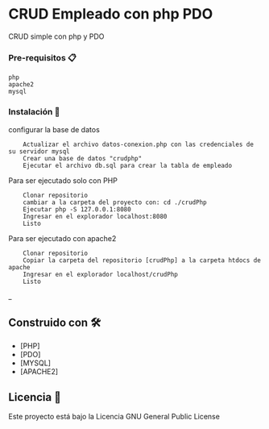 # CRUD Empleado con php PDO

CRUD simple con php y PDO


### Pre-requisitos 📋


```
php
apache2
mysql
```

### Instalación 🔧

configurar la base de datos

```
    Actualizar el archivo datos-conexion.php con las credenciales de su servidor mysql
    Crear una base de datos "crudphp"
    Ejecutar el archivo db.sql para crear la tabla de empleado
```
Para ser ejecutado solo con PHP
```
    Clonar repositorio
    cambiar a la carpeta del proyecto con: cd ./crudPhp
    Ejecutar php -S 127.0.0.1:8080
    Ingresar en el explorador localhost:8080
    Listo
```
Para ser ejecutado con apache2
```
    Clonar repositorio
    Copiar la carpeta del repositorio [crudPhp] a la carpeta htdocs de apache
    Ingresar en el explorador localhost/crudPhp
    Listo
```

_

## Construido con 🛠️

* [PHP]
* [PDO]
* [MYSQL]
* [APACHE2]

## Licencia 📄

Este proyecto está bajo la Licencia GNU General Public License
